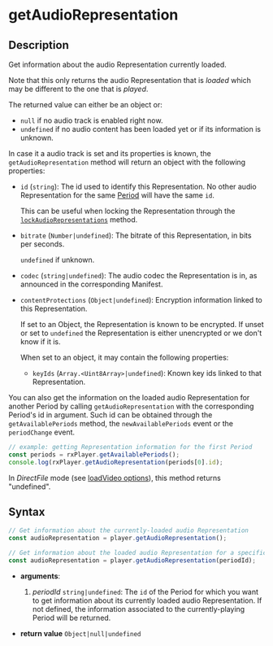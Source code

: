 # getAudioRepresentation

## Description

Get information about the audio Representation currently loaded.

Note that this only returns the audio Representation that is _loaded_ which may be
different to the one that is _played_.

The returned value can either be an object or:

- `null` if no audio track is enabled right now.
- `undefined` if no audio content has been loaded yet or if its information is unknown.

In case it a audio track is set and its properties is known, the `getAudioRepresentation`
method will return an object with the following properties:

- `id` (`string`): The id used to identify this Representation. No other audio
  Representation for the same [Period](../../Getting_Started/Glossary.md#period) will have
  the same `id`.

  This can be useful when locking the Representation through the
  [`lockAudioRepresentations`](./lockAudioVideoRepresentations.md) method.

- `bitrate` (`Number|undefined`): The bitrate of this Representation, in bits per seconds.

  `undefined` if unknown.

- `codec` (`string|undefined`): The audio codec the Representation is in, as announced in
  the corresponding Manifest.

- `contentProtections` (`Object|undefined`): Encryption information linked to this
  Representation.

  If set to an Object, the Representation is known to be encrypted. If unset or set to
  `undefined` the Representation is either unencrypted or we don't know if it is.

  When set to an object, it may contain the following properties:

  - `keyIds` (`Array.<Uint8Array>|undefined`): Known key ids linked to that
    Representation.

You can also get the information on the loaded audio Representation for another Period by
calling `getAudioRepresentation` with the corresponding Period's id in argument. Such id
can be obtained through the `getAvailablePeriods` method, the `newAvailablePeriods` event
or the `periodChange` event.

```js
// example: getting Representation information for the first Period
const periods = rxPlayer.getAvailablePeriods();
console.log(rxPlayer.getAudioRepresentation(periods[0].id);
```

<div class="warning">
In <i>DirectFile</i> mode (see <a
href="../Loading_a_Content.md#transport">loadVideo options</a>), this method
returns "undefined".
</div>

## Syntax

```js
// Get information about the currently-loaded audio Representation
const audioRepresentation = player.getAudioRepresentation();

// Get information about the loaded audio Representation for a specific Period
const audioRepresentation = player.getAudioRepresentation(periodId);
```

- **arguments**:

  1.  _periodId_ `string|undefined`: The `id` of the Period for which you want to get
      information about its currently loaded audio Representation. If not defined, the
      information associated to the currently-playing Period will be returned.

- **return value** `Object|null|undefined`
